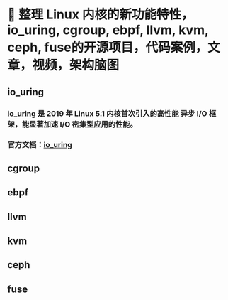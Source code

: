 # 🔰 整理 Linux 内核的新功能特性，io_uring, cgroup, ebpf, llvm, kvm, ceph, fuse的开源项目，代码案例，文章，视频，架构脑图

## io_uring

### [io_uring](https://en.wikipedia.org/wiki/Io_uring) 是 2019 年 Linux 5.1 内核首次引入的高性能 异步 I/O 框架，能显著加速 I/O 密集型应用的性能。
### 官方文档：[io_uring](https://github.com/0voice/kernel_new_features/blob/main/io_uring.pdf)

## cgroup

## ebpf

## llvm

## kvm

## ceph

## fuse
